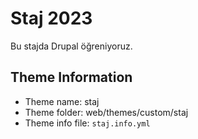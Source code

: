 # Staj 2023

Bu stajda Drupal öğreniyoruz.

## Theme Information
- Theme name: staj
- Theme folder: web/themes/custom/staj
- Theme info file: `staj.info.yml`